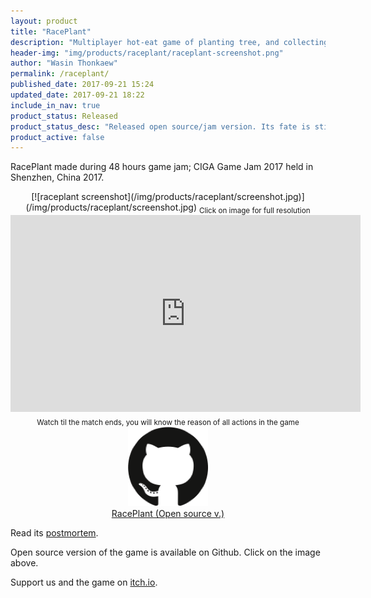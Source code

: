 ```yaml
---
layout: product
title: "RacePlant"
description: "Multiplayer hot-eat game of planting tree, and collecting its fruits for score."
header-img: "img/products/raceplant/raceplant-screenshot.png"
author: "Wasin Thonkaew"
permalink: /raceplant/
published_date: 2017-09-21 15:24
updated_date: 2017-09-21 18:22
include_in_nav: true
product_status: Released
product_status_desc: "Released open source/jam version. Its fate is still unknown"
product_active: false
---
```


RacePlant made during 48 hours game jam; CIGA Game Jam 2017 held in Shenzhen, China 2017.

<center>
[![raceplant screenshot](/img/products/raceplant/screenshot.jpg)](/img/products/raceplant/screenshot.jpg)
<sub>Click on image for full resolution</sub>
</center>

<center>
<iframe width="560" height="315" src="https://www.youtube.com/embed/3W4gL9X_Zks" frameborder="0" allowfullscreen></iframe>
<sub>Watch til the match ends, you will know the reason of all actions in the game</sub>
</center>

<center>
<a href="https://github.com/haxpor/raceplant" class="no-line"><img src="/img/contactus/github-logo.png" style="cursor: pointer;"></a><br/><a href="https://github.com/haxpor/raceplant">RacePlant (Open source v.)</a>
</center>

Read its [postmortem](/2017/09/21/postmortem-raceplant-ciga-game-jam-2017/).

Open source version of the game is available on Github. Click on the image above.

Support us and the game on [itch.io](https://haxpor.itch.io/race-plant).